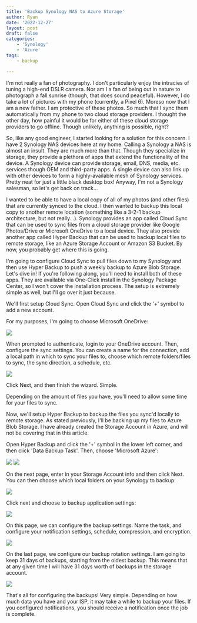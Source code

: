 ```yaml
---
title: 'Backup Synology NAS to Azure Storage'
author: Ryan
date: '2022-12-27'
layout: post
draft: false
categories:
    - 'Synology'
    - 'Azure'
tags:
    - backup

---
```


I'm not really a fan of photography. I don't particularly enjoy the intracies of tuning a high-end DSLR camera. Nor am I a fan of being out in nature to photograph a fall sunrise (though, that does sound peaceful). However, I do take a lot of pictures with my phone (currently, a Pixel 6). Moreso now that I am a new father. I am protective of these photos. So much that I sync them automatically from my phone to two cloud storage providers. I thought the other day, how painful it would be for either of these cloud storage providers to go offline. Though unlikely, anything is possible, right?

So, like any good engineer, I started looking for a solution for this concern. I have 2 Synology NAS devices here at my home. Calling a Synology a NAS is almost an insult. They are much more than that. Though they specialize in storage, they provide a plethora of apps that extend the functionality of the device. A Synology device can provide storage, email, DNS, media, etc. services though OEM and third-party apps. A single device can also link up with other devices to form a highly-available mesh of Synology services. Pretty neat for just a little black desktop box! Anyway, I'm not a Synology salesman, so let's get back on track...

I wanted to be able to have a local copy of all of my photos (and other files) that are currently synced to the cloud. I then wanted to backup this local copy to another remote location (something like a 3-2-1 backup architecture, but not really...). Synology provides an app called Cloud Sync that can be used to sync files from a cloud storage provider like Google Photos/Drive or Microsoft OneDrive to a local device. They also provide another app called Hyper Backup that can be used to backup local files to remote storage, like an Azure Storage Account or Amazon S3 Bucket. By now, you probably get where this is going.

I'm going to configure Cloud Sync to pull files down to my Synology and then use Hyper Backup to push a weekly backup to Azure Blob Storage. Let's dive in!
If you're following along, you'll need to install both of these apps. They are available via One-Click install in the Synology Package Center, so I won't cover the installation process. The setup is extremely simple as well, but I'll go over it just because.

We'll first setup Cloud Sync. Open Cloud Sync and click the '+' symbol to add a new account.

For my purposes, I'm going to choose Microsoft OneDrive:

[![](https://rnemeth90.github.io/images/synology-cloud-sync-01.png)](https://rnemeth90.github.io/images/synology-cloud-sync-01.png)

When prompted to authenticate, login to your OneDrive account. Then, configure the sync settings. You can create a name for the connection, add a local path in which to sync your files to, choose which remote folders/files to sync, the sync direction, a schedule, etc.

[![](https://rnemeth90.github.io/images/synology-cloud-sync-02.png)](https://rnemeth90.github.io/images/synology-cloud-sync-02.png)

Click Next, and then finish the wizard. Simple.

Depending on the amount of files you have, you'll need to allow some time for your files to sync.


Now, we'll setup Hyper Backup to backup the files you sync'd locally to remote storage. As stated previously, I'll be backing up my files to Azure Blob Storage. I have already created the Storage Account in Azure, and will not be covering that in this article.

Open Hyper Backup and click the '+' symbol in the lower left corner, and then click 'Data Backup Task'. Then, choose 'Microsoft Azure':

[![](https://rnemeth90.github.io/images/synology-hyper-backup-01.png)](https://rnemeth90.github.io/images/synology-hyper-backup-01.png)
[![](https://rnemeth90.github.io/images/synology-hyper-backup-02.png)](https://rnemeth90.github.io/images/synology-hyper-backup-02.png)

On the next page, enter in your Storage Account info and then click Next. You can then choose which local folders on your Synology to backup:

[![](https://rnemeth90.github.io/images/synology-hyper-backup-03.png)](https://rnemeth90.github.io/images/synology-hyper-backup-03.png)

Click next and choose to backup application settings:

[![](https://rnemeth90.github.io/images/synology-hyper-backup-04.png)](https://rnemeth90.github.io/images/synology-hyper-backup-04.png)

On this page, we can configure the backup settings. Name the task, and configure your notification settings, schedule, compression, and encryption.

[![](https://rnemeth90.github.io/images/synology-hyper-backup-05.png)](https://rnemeth90.github.io/images/synology-hyper-backup-05.png)

On the last page, we configure our backup rotation settings. I am going to keep 31 days of backups, starting from the oldest backup. This means that at any given time I will have 31 days worth of backups in the storage account.

[![](https://rnemeth90.github.io/images/synology-hyper-backup-06.png)](https://rnemeth90.github.io/images/synology-hyper-backup-06.png)

That's all for configuring the backups! Very simple. Depending on how much data you have and your ISP, it may take a while to backup your files. If you configured notifications, you should receive a notification once the job is complete.
